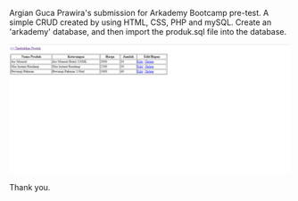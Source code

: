 Argian Guca Prawira's submission for Arkademy Bootcamp pre-test.
 A simple CRUD created by using HTML, CSS, PHP and mySQL.
 Create an 'arkademy' database, and then import the produk.sql file into the database.
 
![Screenshot](Screenshot.png)

Thank you.
